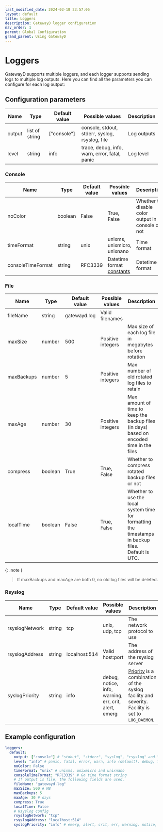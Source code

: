 ```yaml
---
last_modified_date: 2024-03-10 23:57:06
layout: default
title: Loggers
description: GatewayD logger configuration
nav_order: 1
parent: Global Configuration
grand_parent: Using GatewayD
---
```


# Loggers

GatewayD supports multiple loggers, and each logger supports sending logs to multiple log outputs. Here you can find all the parameters you can configure for each log output:

## Configuration parameters

| Name   | Type           | Default value | Possible values                                | Description |
| ------ | -------------- | ------------- | ---------------------------------------------- | ----------- |
| output | list of string | ["console"]   | console, stdout, stderr, syslog, rsyslog, file | Log outputs |
| level  | string         | info          | trace, debug, info, warn, error, fatal, panic  | Log level   |

### Console

| Name              | Type    | Default value | Possible values                                                    | Description                                       |
| ----------------- | ------- | ------------- | ------------------------------------------------------------------ | ------------------------------------------------- |
| noColor           | boolean | False         | True, False                                                        | Whether to disable color output in console or not |
| timeFormat        | string  | unix          | unixms, unixmicro, unixnano                                        | Time format                                       |
| consoleTimeFormat | string  | RFC3339       | Datetime format [constants](https://pkg.go.dev/time#pkg-constants) | Datetime format                                   |

### File

| Name       | Type    | Default value | Possible values   | Description                                                                                         |
| ---------- | ------- | ------------- | ----------------- | --------------------------------------------------------------------------------------------------- |
| fileName   | string  | gatewayd.log  | Valid filenames   |                                                                                                     |
| maxSize    | number  | 500           | Positive integers | Max size of each log file in megabytes before rotation                                              |
| maxBackups | number  | 5             | Positive integers | Max number of old rotated log files to retain                                                       |
| maxAge     | number  | 30            | Positive integers | Max amount of time to keep the backup files (in days) based on encoded time in the files            |
| compress   | boolean | True          | True, False       | Whether to compress rotated backup files or not                                                     |
| localTime  | boolean | False         | True, False       | Whether to use the local system time for formatting the timestamps in backup files. Default is UTC. |

{: .note }
> If maxBackups and maxAge are both 0, no old log files will be deleted.

### Rsyslog

| Name           | Type   | Default value | Possible values                                       | Description                                                                                                                               |
| -------------- | ------ | ------------- | ----------------------------------------------------- | ----------------------------------------------------------------------------------------------------------------------------------------- |
| rsyslogNetwork | string | tcp           | unix, udp, tcp                                        | The network protocol to use                                                                                                               |
| rsyslogAddress | string | localhost:514 | Valid host:port                                       | The address of the rsyslog server                                                                                                         |
| syslogPriority | string | info          | debug, notice, info, warning, err, crit, alert, emerg | [Priority](https://pkg.go.dev/log/syslog#Priority) is a combination of the syslog facility and severity. Facility is set to `LOG_DAEMON`. |

## Example configuration

```yaml
loggers:
  default:
    output: ["console"] # "stdout", "stderr", "syslog", "rsyslog" and "file"
    level: "info" # panic, fatal, error, warn, info (default), debug, trace
    noColor: False
    timeFormat: "unix" # unixms, unixmicro and unixnano
    consoleTimeFormat: "RFC3339" # Go time format string
    # If output is file, the following fields are used.
    fileName: "gatewayd.log"
    maxSize: 500 # MB
    maxBackups: 5
    maxAge: 30 # days
    compress: True
    localTime: False
    # Rsyslog config
    rsyslogNetwork: "tcp"
    rsyslogAddress: "localhost:514"
    syslogPriority: "info" # emerg, alert, crit, err, warning, notice, debug
```